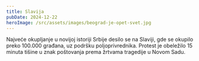 ```yaml
---
title: Slavija
pubDate: 2024-12-22
heroImage: /src/assets/images/beograd-je-opet-svet.jpg
---
```


Najveće okupljanje u novijoj istoriji Srbije desilo se na Slaviji, gde se okupilo preko 100.000 građana, uz podršku poljoprivrednika. Protest je obeležilo 15 minuta tišine u znak poštovanja prema žrtvama tragedije u Novom Sadu.